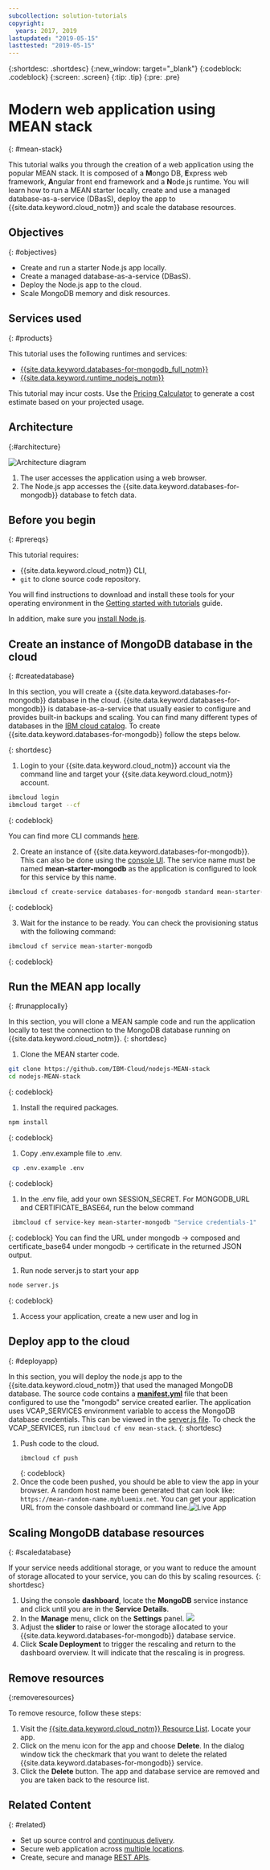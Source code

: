 ```yaml
---
subcollection: solution-tutorials
copyright:
  years: 2017, 2019
lastupdated: "2019-05-15"
lasttested: "2019-05-15"
---
```


{:shortdesc: .shortdesc}
{:new_window: target="_blank"}
{:codeblock: .codeblock}
{:screen: .screen}
{:tip: .tip}
{:pre: .pre}


# Modern web application using MEAN stack
{: #mean-stack}

This tutorial walks you through the creation of a web application using the popular MEAN stack. It is composed of a **M**ongo DB, **E**xpress web framework, **A**ngular front end framework and a **N**ode.js runtime. You will learn how to run a MEAN starter locally, create and use a managed database-as-a-service (DBasS), deploy the app to {{site.data.keyword.cloud_notm}} and scale the database resources.

## Objectives

{: #objectives}

- Create and run a starter Node.js app locally.
- Create a managed database-as-a-service (DBasS).
- Deploy the Node.js app to the cloud.
- Scale MongoDB memory and disk resources.

## Services used

{: #products}

This tutorial uses the following runtimes and services:
* [{{site.data.keyword.databases-for-mongodb_full_notm}}](https://{DomainName}/catalog/services/databases-for-mongodb)
* [{{site.data.keyword.runtime_nodejs_notm}}](https://{DomainName}/catalog/starters/sdk-for-nodejs)

This tutorial may incur costs. Use the [Pricing Calculator](https://{DomainName}/estimator/review) to generate a cost estimate based on your projected usage.

## Architecture

{:#architecture}

<p style="text-align: center;">

![Architecture diagram](images/solution7/Architecture.png)</p>

1. The user accesses the application using a web browser.
2. The Node.js app accesses the {{site.data.keyword.databases-for-mongodb}} database to fetch data.

## Before you begin
{: #prereqs}

This tutorial requires:
* {{site.data.keyword.cloud_notm}} CLI,
* `git` to clone source code repository.

<!--##istutorial#-->
You will find instructions to download and install these tools for your operating environment in the [Getting started with tutorials](/docs/tutorials?topic=solution-tutorials-getting-started) guide.
<!--#/istutorial#-->

In addition, make sure you [install Node.js](https://nodejs.org/).

## Create an instance of MongoDB database in the cloud

{: #createdatabase}

In this section, you will create a {{site.data.keyword.databases-for-mongodb}} database in the cloud. {{site.data.keyword.databases-for-mongodb}} is database-as-a-service that usually easier to configure and provides built-in backups and scaling. You can find many different types of databases in the  [IBM cloud catalog](https://{DomainName}/catalog/?category=data). To create {{site.data.keyword.databases-for-mongodb}} follow the steps below.

{: shortdesc}

1. Login to your {{site.data.keyword.cloud_notm}} account via the command line and target your {{site.data.keyword.cloud_notm}} account.

  ```sh
  ibmcloud login
  ibmcloud target --cf
  ```
  {: codeblock}

  You can find more CLI commands [here](https://{DomainName}/docs/cli?topic=cloud-cli-install-ibmcloud-cli).

2. Create an instance of {{site.data.keyword.databases-for-mongodb}}. This can also be done using the [console UI](https://{DomainName}/catalog/services/databases-for-mongodb). The service name must be named **mean-starter-mongodb** as the application is configured to look for this service by this name.

  ```sh
  ibmcloud cf create-service databases-for-mongodb standard mean-starter-mongodb
  ```
  {: codeblock}

3. Wait for the instance to be ready. You can check the provisioning status with the following command:
  ```sh
  ibmcloud cf service mean-starter-mongodb
  ```
  {: codeblock}


## Run the MEAN app locally
{: #runapplocally}

In this section, you will clone a MEAN sample code and run the application locally to test the connection to the MongoDB database running on {{site.data.keyword.cloud_notm}}.
{: shortdesc}

1. Clone the MEAN starter code.
  ```sh
  git clone https://github.com/IBM-Cloud/nodejs-MEAN-stack
  cd nodejs-MEAN-stack
  ```
  {: codeblock}
1. Install the required packages.
  ```sh
  npm install
  ```
  {: codeblock}
1. Copy .env.example file to .env.
  ```sh
   cp .env.example .env
  ```
  {: codeblock}
1. In the .env file, add your own SESSION_SECRET. For MONGODB_URL and CERTIFICATE_BASE64, run the below command
  ```sh
   ibmcloud cf service-key mean-starter-mongodb "Service credentials-1"
  ```
  {: codeblock}
   You can find the URL under mongodb -> composed and certificate_base64 under mongodb -> certificate in the returned JSON output.
1. Run node server.js to start your app
  ```sh
  node server.js
  ```
  {: codeblock}
1. Access your application, create a new user and log in

## Deploy app to the cloud

{: #deployapp}

In this section, you will deploy the node.js app to the {{site.data.keyword.cloud_notm}} that used the managed MongoDB database. The source code contains a [**manifest.yml**](https://github.com/IBM-Cloud/nodejs-MEAN-stack/blob/master/manifest.yml) file that been configured to use the "mongodb" service created earlier. The application uses VCAP_SERVICES environment variable to access the MongoDB database credentials. This can be viewed in the [server.js file](https://github.com/IBM-Cloud/nodejs-MEAN-stack/blob/master/server.js). To check the VCAP_SERVICES, run `ibmcloud cf env mean-stack`.
{: shortdesc}

1. Push code to the cloud.
   ```sh
   ibmcloud cf push
   ```
   {: codeblock}
2. Once the code been pushed, you should be able to view the app in your browser. A random host name been generated that can look like: `https://mean-random-name.mybluemix.net`. You can get your application URL from the console dashboard or command line.![Live App](images/solution7/live-app.png)

## Scaling MongoDB database resources
{: #scaledatabase}

If your service needs additional storage, or you want to reduce the amount of storage allocated to your service, you can do this by scaling resources.
{: shortdesc}

1. Using the console **dashboard**, locate the **MongoDB** service instance and click until you are in the **Service Details**.
2. In the **Manage** menu, click on the  **Settings** panel.
  ![](images/solution7/MongoDB_ScaleResources.png)
3. Adjust the **slider** to raise or lower the storage allocated to your {{site.data.keyword.databases-for-mongodb}} database service.
4. Click **Scale Deployment** to trigger the rescaling and return to the dashboard overview. It will indicate that the  rescaling is in progress.

## Remove resources
{:removeresources}

To remove resource, follow these steps:
1. Visit the [{{site.data.keyword.cloud_notm}} Resource List](https://{DomainName}/resources). Locate your app.
2. Click on the menu icon for the app and choose **Delete**. In the dialog window tick the checkmark that you want to delete the related {{site.data.keyword.databases-for-mongodb}} service.
3. Click the **Delete** button. The app and database service are removed and you are taken back to the resource list.

## Related Content

{: #related}

- Set up source control and [continuous delivery](https://{DomainName}/docs/tutorials?topic=solution-tutorials-multi-region-webapp#devops).
- Secure web application across [multiple locations](https://{DomainName}/docs/tutorials?topic=solution-tutorials-multi-region-webapp).
- Create, secure and manage [REST APIs](https://{DomainName}/docs/tutorials?topic=solution-tutorials-create-manage-secure-apis#create-manage-secure-apis).

